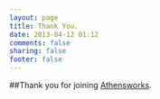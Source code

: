 ```yaml
---
layout: page
title: Thank You.
date: 2013-04-12 01:12
comments: false
sharing: false
footer: false
---
```

##Thank you for joining [Athensworks](http://athensworks.com).